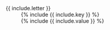 
<dt class="building-components-dt-initial">

<dl>

<dt class="building-components-dt-content">
<div markdown="1">
{{ include.letter }}
</div>
</dt>
<dd class="building-components-dd-content">
<div markdown="1">
{% include {{ include.key }} %}
</div>
</dd>

<dt class="building-components-dt-content">
</dt>
<dd class="building-components-dd-content">
<div markdown="1">
{% include {{ include.value }} %}
</div>
</dd>

</dl>

</div>
</dt>
